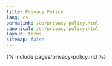 ```yaml
---
title: Privacy Policy
lang: cs
permalink: /cs/privacy-policy.html
canonical: /en/privacy-policy.html
layout: terms
sitemap: false
---
```


{% include pages/privacy-policy.md %}
